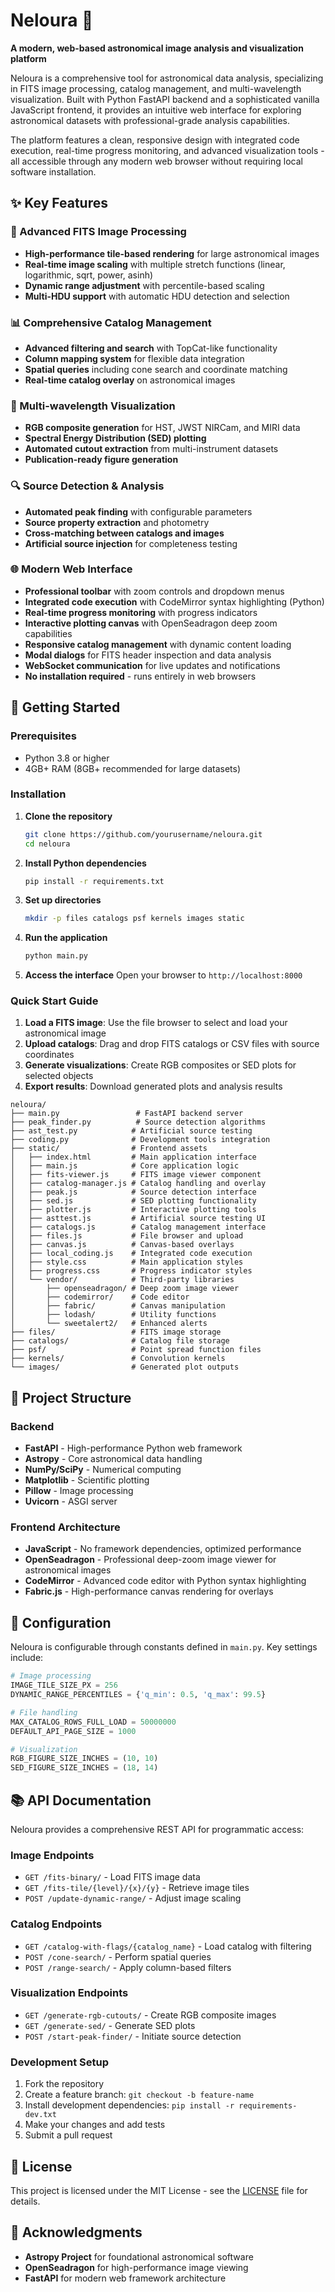 # Neloura 🌌

**A modern, web-based astronomical image analysis and visualization platform**

Neloura is a comprehensive tool for astronomical data analysis, specializing in FITS image processing, catalog management, and multi-wavelength visualization. Built with Python FastAPI backend and a sophisticated vanilla JavaScript frontend, it provides an intuitive web interface for exploring astronomical datasets with professional-grade analysis capabilities.

The platform features a clean, responsive design with integrated code execution, real-time progress monitoring, and advanced visualization tools - all accessible through any modern web browser without requiring local software installation.


## ✨ Key Features

### 🔭 Advanced FITS Image Processing
- **High-performance tile-based rendering** for large astronomical images
- **Real-time image scaling** with multiple stretch functions (linear, logarithmic, sqrt, power, asinh)
- **Dynamic range adjustment** with percentile-based scaling
- **Multi-HDU support** with automatic HDU detection and selection

### 📊 Comprehensive Catalog Management
- **Advanced filtering and search** with TopCat-like functionality
- **Column mapping system** for flexible data integration
- **Spatial queries** including cone search and coordinate matching
- **Real-time catalog overlay** on astronomical images

### 🌈 Multi-wavelength Visualization
- **RGB composite generation** for HST, JWST NIRCam, and MIRI data
- **Spectral Energy Distribution (SED) plotting** 
- **Automated cutout extraction** from multi-instrument datasets
- **Publication-ready figure generation**

### 🔍 Source Detection & Analysis
- **Automated peak finding** with configurable parameters
- **Source property extraction** and photometry
- **Cross-matching between catalogs and images**
- **Artificial source injection** for completeness testing

### 🌐 Modern Web Interface
- **Professional toolbar** with zoom controls and dropdown menus
- **Integrated code execution** with CodeMirror syntax highlighting (Python)
- **Real-time progress monitoring** with progress indicators
- **Interactive plotting canvas** with OpenSeadragon deep zoom capabilities
- **Responsive catalog management** with dynamic content loading
- **Modal dialogs** for FITS header inspection and data analysis
- **WebSocket communication** for live updates and notifications
- **No installation required** - runs entirely in web browsers

## 🚀 Getting Started

### Prerequisites
- Python 3.8 or higher
- 4GB+ RAM (8GB+ recommended for large datasets)

### Installation

1. **Clone the repository**
   ```bash
   git clone https://github.com/yourusername/neloura.git
   cd neloura
   ```

2. **Install Python dependencies**
   ```bash
   pip install -r requirements.txt
   ```

3. **Set up directories**
   ```bash
   mkdir -p files catalogs psf kernels images static
   ```

4. **Run the application**
   ```bash
   python main.py
   ```

5. **Access the interface**
   Open your browser to `http://localhost:8000`

### Quick Start Guide

1. **Load a FITS image**: Use the file browser to select and load your astronomical image
2. **Upload catalogs**: Drag and drop FITS catalogs or CSV files with source coordinates
4. **Generate visualizations**: Create RGB composites or SED plots for selected objects
5. **Export results**: Download generated plots and analysis results

```
neloura/
├── main.py                 # FastAPI backend server
├── peak_finder.py          # Source detection algorithms
├── ast_test.py            # Artificial source testing
├── coding.py              # Development tools integration
├── static/                # Frontend assets
│   ├── index.html         # Main application interface
│   ├── main.js            # Core application logic
│   ├── fits-viewer.js     # FITS image viewer component
│   ├── catalog-manager.js # Catalog handling and overlay
│   ├── peak.js            # Source detection interface
│   ├── sed.js             # SED plotting functionality
│   ├── plotter.js         # Interactive plotting tools
│   ├── asttest.js         # Artificial source testing UI
│   ├── catalogs.js        # Catalog management interface
│   ├── files.js           # File browser and upload
│   ├── canvas.js          # Canvas-based overlays
│   ├── local_coding.js    # Integrated code execution
│   ├── style.css          # Main application styles
│   ├── progress.css       # Progress indicator styles
│   └── vendor/            # Third-party libraries
│       ├── openseadragon/ # Deep zoom image viewer
│       ├── codemirror/    # Code editor
│       ├── fabric/        # Canvas manipulation
│       ├── lodash/        # Utility functions
│       └── sweetalert2/   # Enhanced alerts
├── files/                 # FITS image storage
├── catalogs/              # Catalog file storage
├── psf/                   # Point spread function files
├── kernels/               # Convolution kernels
└── images/                # Generated plot outputs
```

## 📁 Project Structure

### Backend
- **FastAPI** - High-performance Python web framework
- **Astropy** - Core astronomical data handling
- **NumPy/SciPy** - Numerical computing
- **Matplotlib** - Scientific plotting
- **Pillow** - Image processing
- **Uvicorn** - ASGI server

### Frontend Architecture
- **JavaScript** - No framework dependencies, optimized performance
- **OpenSeadragon** - Professional deep-zoom image viewer for astronomical images
- **CodeMirror** - Advanced code editor with Python syntax highlighting
- **Fabric.js** - High-performance canvas rendering for overlays


## 🔧 Configuration

Neloura is configurable through constants defined in `main.py`. Key settings include:

```python
# Image processing
IMAGE_TILE_SIZE_PX = 256
DYNAMIC_RANGE_PERCENTILES = {'q_min': 0.5, 'q_max': 99.5}

# File handling
MAX_CATALOG_ROWS_FULL_LOAD = 50000000
DEFAULT_API_PAGE_SIZE = 1000

# Visualization
RGB_FIGURE_SIZE_INCHES = (10, 10)
SED_FIGURE_SIZE_INCHES = (18, 14)
```

## 📚 API Documentation

Neloura provides a comprehensive REST API for programmatic access:

### Image Endpoints
- `GET /fits-binary/` - Load FITS image data
- `GET /fits-tile/{level}/{x}/{y}` - Retrieve image tiles
- `POST /update-dynamic-range/` - Adjust image scaling

### Catalog Endpoints
- `GET /catalog-with-flags/{catalog_name}` - Load catalog with filtering
- `POST /cone-search/` - Perform spatial queries
- `POST /range-search/` - Apply column-based filters

### Visualization Endpoints
- `GET /generate-rgb-cutouts/` - Create RGB composite images
- `GET /generate-sed/` - Generate SED plots
- `POST /start-peak-finder/` - Initiate source detection


### Development Setup

1. Fork the repository
2. Create a feature branch: `git checkout -b feature-name`
3. Install development dependencies: `pip install -r requirements-dev.txt`
4. Make your changes and add tests
5. Submit a pull request

## 📄 License

This project is licensed under the MIT License - see the [LICENSE](LICENSE) file for details.

## 🙏 Acknowledgments

- **Astropy Project** for foundational astronomical software
- **OpenSeadragon** for high-performance image viewing
- **FastAPI** for modern web framework architecture
